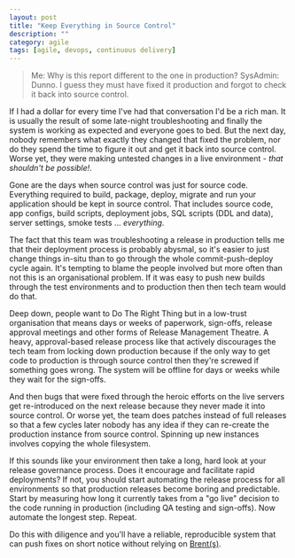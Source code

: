 ```yaml
---
layout: post
title: "Keep Everything in Source Control"
description: ""
category: agile
tags: [agile, devops, continuous delivery]
---
```


> Me: Why is this report different to the one in production?
> SysAdmin: Dunno. I guess they must have fixed it production and forgot to check it back into source control.

If I had a dollar for every time I've had that conversation I'd be a rich man.  It is usually the result of some late-night troubleshooting and finally the system is working as expected and everyone goes to bed. But the next day, nobody remembers what exactly they changed that fixed the problem, nor do they spend the time to figure it out and get it back into source control.  Worse yet, they were making untested changes in a live environment - _that shouldn't be possible!_.

Gone are the days when source control was just for source code.  Everything required to build, package, deploy, migrate and run your application should be kept in source control.  That includes source code, app configs, build scripts, deployment jobs, SQL scripts (DDL and data), server settings, smoke tests ... *everything*.

The fact that this team was troubleshooting a release in production tells me that their deployment process is probably abysmal, so it's easier to just change things in-situ than to go through the whole commit-push-deploy cycle again.  It's tempting to blame the people involved but more often than not this is an organisational problem. If it was easy to push new builds through the test environments and to production then then tech team would do that.  

Deep down, people want to Do The Right Thing but in a low-trust organisation that means days or weeks of paperwork, sign-offs, release approval meetings and other forms of Release Management Theatre. A heavy, approval-based release process like that actively discourages the tech team from locking down production because if the only way to get code to production is through source control then they're screwed if something goes wrong.  The system will be offline for days or weeks while they wait for the sign-offs.

And then bugs that were fixed through the heroic efforts on the live servers get re-introduced on the next release because they never made it into source control. Or worse yet, the team does patches instead of full releases so that a few cycles later nobody has any idea if they can re-create the production instance from source control.  Spinning up new instances involves copying the whole filesystem.

If this sounds like your environment then take a long, hard look at your release governance process.  Does it encourage and facilitate rapid deployments?  If not, you should start automating the release process for all environments so that production releases become boring and predictable.  Start by measuring how long it currently takes from a "go live" decision to the code running in production (including QA testing and sign-offs). Now automate the longest step. Repeat.

Do this with diligence and you'll have a reliable, reproducible system that can push fixes on short notice without relying on [Brent(s)][1].

[1]: https://www.amazon.ca/Phoenix-Project-DevOps-Helping-Business-ebook/dp/B00AZRBLHO "Don't be Brent"

